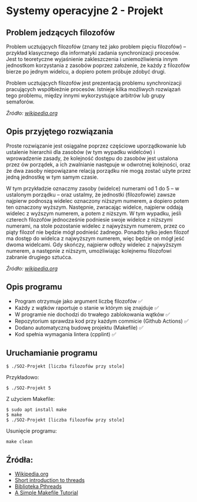 # Systemy operacyjne 2 - Projekt

## Problem jedzących filozofów
Problem ucztujących filozofów (znany też jako problem pięciu filozofów) – przykład klasycznego dla informatyki zadania synchronizacji procesów.
Jest to teoretyczne wyjaśnienie zakleszczenia i uniemożliwienia innym jednostkom korzystania z zasobów poprzez założenie, że każdy z filozofów bierze po jednym widelcu, a dopiero potem próbuje zdobyć drugi.

Problem ucztujących filozofów jest prezentacją problemu synchronizacji pracujących współbieżnie procesów. Istnieje kilka możliwych rozwiązań tego problemu, między innymi wykorzystujące arbitrów lub grupy semaforów.

_Źródło: [wikipedia.org](#https://pl.wikipedia.org/wiki/Problem_ucztuj%C4%85cych_filozof%C3%B3w)_
## Opis przyjętego rozwiązania

Proste rozwiązanie jest osiągalne poprzez częściowe uporządkowanie lub ustalenie hierarchii dla zasobów (w tym wypadku widelców) i wprowadzenie zasady, że kolejność dostępu do zasobów jest ustalona przez ów porządek, a ich zwalnianie następuje w odwrotnej kolejności, oraz że dwa zasoby niepowiązane relacją porządku nie mogą zostać użyte przez jedną jednostkę w tym samym czasie.

W tym przykładzie oznaczmy zasoby (widelce) numerami od 1 do 5 – w ustalonym porządku – oraz ustalmy, że jednostki (filozofowie) zawsze najpierw podnoszą widelec oznaczony niższym numerem, a dopiero potem ten oznaczony wyższym. Następnie, zwracając widelce, najpierw oddają widelec z wyższym numerem, a potem z niższym. W tym wypadku, jeśli czterech filozofów jednocześnie podniesie swoje widelce z niższymi numerami, na stole pozostanie widelec z najwyższym numerem, przez co piąty filozof nie będzie mógł podnieść żadnego. Ponadto tylko jeden filozof ma dostęp do widelca z najwyższym numerem, więc będzie on mógł jeść dwoma widelcami. Gdy skończy, najpierw odłoży widelec z najwyższym numerem, a następnie z niższym, umożliwiając kolejnemu filozofowi zabranie drugiego sztućca.

_Źródło: [wikipedia.org](#https://pl.wikipedia.org/wiki/Problem_ucztuj%C4%85cych_filozof%C3%B3w)_

## Opis programu
* Program otrzymuje jako argument liczbę filozofów ✅
* Każdy z wątków raportuje o stanie w którym się znajduje ✅
* W programie nie dochodzi do trwałego zablokowania wątków ✅
* Repozytorium sprawdza kod przy każdym commicie (Github Actions) ✅
* Dodano automatyczną budowę projektu (Makefile) ✅
* Kod spełnia wymagania lintera (cpplint) ✅

## Uruchamianie programu

```
$ ./SO2-Projekt [liczba filozofów przy stole]
```
Przykładowo:
```
$ ./SO2-Projekt 5
```
Z użyciem Makefile:
```
$ sudo apt install make
$ make
$ ./SO2-Projekt [liczba filozofów przy stole]
```
Usunięcie programu:
```
make clean
```

## Źródła:
* [Wikipedia.org](#https://pl.wikipedia.org/wiki/Problem_ucztuj%C4%85cych_filozof%C3%B3w)
* [Short introduction to threads](#https://www.youtube.com/watch?v=d9s_d28yJq0)
* [Biblioteka Pthreads](#https://icis.pcz.pl/~olas/srr/wyklad2.4.pdf)
* [A Simple Makefile Tutorial](#https://www.cs.colby.edu/maxwell/courses/tutorials/maketutor/)

